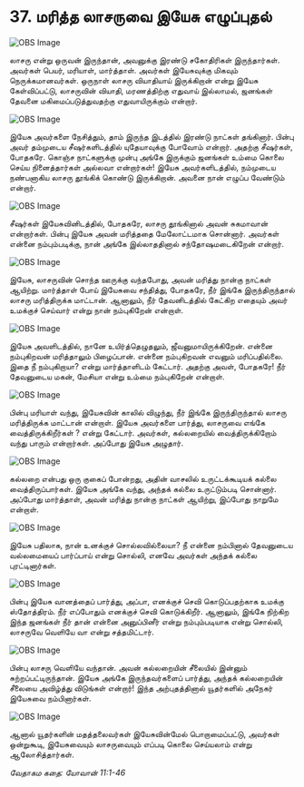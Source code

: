 # 37. மரித்த லாசருவை இயேசு எழுப்புதல் 

![OBS Image](https://cdn.door43.org/obs/jpg/360px/obs-en-37-01.jpg)

லாசரு என்று ஒருவன் இருந்தான், அவனுக்கு இரண்டு சகோதிரிகள் இருந்தார்கள். அவர்கள் பெயர், மரியாள், மார்த்தாள். அவர்கள் இயேசுவுக்கு மிகவும் நெருக்கமானவர்கள். ஒருநாள் லாசரு வியாதியாய் இருக்கிறான் என்று இயேசு கேள்விப்பட்டு, லாசருவின் வியாதி, மரணத்திற்கு எதுவாய் இல்லாமல், ஜனங்கள் தேவனை மகிமைப்படுத்துவதற்கு எதுவாயிருக்கும் என்றார்.

![OBS Image](https://cdn.door43.org/obs/jpg/360px/obs-en-37-02.jpg)

இயேசு அவர்களை நேசித்தும், தாம் இருந்த இடத்தில் இரண்டு நாட்கள் தங்கினார். பின்பு அவர் தம்முடைய சீஷர்களிடத்தில் யுதேயாவுக்கு போவோம் என்றார். அதற்கு சீஷர்கள், போதகரே. கொஞ்ச நாட்களுக்கு முன்பு அங்கே இருக்கும் ஜனங்கள் உம்மை கொலை செய்ய நினைத்தார்கள் அல்லவா என்றார்கள்! இயேசு அவர்களிடத்தில், நம்முடைய நண்பனாகிய லாசரு தூங்கிக் கொண்டு இருக்கிறான். அவனை நான் எழுப்ப வேண்டும் என்றார்.

![OBS Image](https://cdn.door43.org/obs/jpg/360px/obs-en-37-03.jpg)

சீஷர்கள் இயேசுவினிடத்தில், போதகரே, லாசரு தூங்கினால் அவன் சுகமாவான் என்றார்கள். பின்பு இயேசு அவன் மரித்ததை மேலோட்டமாக சொன்னார். அவர்கள் என்னை நம்பும்படிக்கு, நான் அங்கே இல்லாததினால் சந்தோஷமடைகிறேன் என்றார். 

![OBS Image](https://cdn.door43.org/obs/jpg/360px/obs-en-37-04.jpg)

இயேசு, லாசருவின் சொந்த ஊருக்கு வந்தபோது, அவன் மரித்து நான்கு நாட்கள் ஆயிற்று. மார்த்தாள் போய் இயேசுவை சந்தித்து, போதகரே, நீர் இங்கே இருந்திருந்தால் லாசரு மரித்திருக்க மாட்டான். ஆனாலும், நீர் தேவனிடத்தில் கேட்கிற எதையும் அவர் உமக்குச் செய்வார் என்று நான் நம்புகிறேன் என்றாள்.

![OBS Image](https://cdn.door43.org/obs/jpg/360px/obs-en-37-05.jpg)

இயேசு அவளிடத்தில், நானே உயிர்த்தெழுதலும், ஜீவனுமாயிருக்கிறேன். என்னை நம்புகிறவன் மரித்தாலும் பிழைப்பான். என்னை நம்புகிறவன் எவனும் மரிப்பதில்லை. இதை நீ நம்புகிறாயா? என்று மார்த்தாளிடம் கேட்டார். அதற்கு அவள், போதகரே! நீர் தேவனுடைய மகன், மேசியா என்று உம்மை நம்புகிறேன் என்றாள்.

![OBS Image](https://cdn.door43.org/obs/jpg/360px/obs-en-37-06.jpg)

பின்பு மரியாள் வந்து, இயேசுவின் காலில் விழுந்து, நீர் இங்கே இருந்திருந்தால் லாசரு மரித்திருக்க மாட்டான் என்றாள். இயேசு அவர்களை பார்த்து, லாசருவை எங்கே வைத்திருக்கிறீர்கள் ? என்று கேட்டார். அவர்கள், கல்லறையில் வைத்திருக்கிறோம் வந்து பாரும் என்றார்கள். அப்போது இயேசு அழுதார்.

![OBS Image](https://cdn.door43.org/obs/jpg/360px/obs-en-37-07.jpg)

கல்லறை என்பது ஒரு குகைப் போன்றது, அதின் வாசலில் உருட்டக்கூடியக் கல்லை வைத்திருப்பார்கள். இயேசு அங்கே வந்து, அந்தக் கல்லை உருட்டும்படி சொன்னார். அப்போது மார்த்தாள், அவன் மரித்து நான்கு நாட்கள் ஆயிற்று, இப்போது நாறுமே என்றாள்.

![OBS Image](https://cdn.door43.org/obs/jpg/360px/obs-en-37-08.jpg)

இயேசு பதிலாக, நான் உனக்குச் சொல்லவில்லையா? நீ என்னை நம்பினால் தேவனுடைய வல்லமையைப் பார்ப்பாய் என்று சொல்லி, எனவே அவர்கள் அந்தக் கல்லை புரட்டினார்கள்.

![OBS Image](https://cdn.door43.org/obs/jpg/360px/obs-en-37-09.jpg)

பின்பு இயேசு வானத்தைப் பார்த்து, அப்பா, எனக்குச் செவி கொடுப்பதற்காக உமக்கு ஸ்தோத்திரம். நீர் எப்போதும் எனக்குச் செவி கொடுக்கிறீர். ஆனாலும், இங்கே நிற்கிற இந்த ஜனங்கள் நீர் தான் என்னை அனுப்பினீர் என்று நம்பும்படியாக என்று சொல்லி, லாசருவே வெளியே வா என்று சத்தமிட்டார்.

![OBS Image](https://cdn.door43.org/obs/jpg/360px/obs-en-37-10.jpg)

பின்பு லாசரு வெளியே வந்தான். அவன் கல்லறையின் சீலையில் இன்னும் சுற்றப்பட்டிருந்தான். இயேசு அங்கே இருந்தவர்களைப் பார்த்து, அந்தக் கல்லறையின் சீலையை அவிழ்த்து விடுங்கள் என்றார்! இந்த அற்புதத்தினால் யூதர்களில் அநேகர் இயேசுவை நம்பினார்கள். 

![OBS Image](https://cdn.door43.org/obs/jpg/360px/obs-en-37-11.jpg)

ஆனால் யூதர்களின் மதத்தலைவர்கள் இயேசுவின்மேல் பொறாமைப்பட்டு, அவர்கள் ஒன்றுகூடி, இயேசுவையும் லாசருவையும் எப்படி கொலை செய்யலாம் என்று ஆலோசித்தார்கள்.

_வேதாகம கதை: யோவான் 11:1-46_

